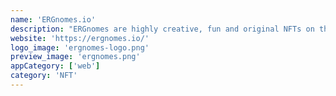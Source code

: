 ```yaml
---
name: 'ERGnomes.io'
description: "ERGnomes are highly creative, fun and original NFTs on the Ergo Platform - A blend of algorithmically modified hand-drawn art and technology, using Ergo Platform's smart contracts to make this a pioneering NFT Project."
website: 'https://ergnomes.io/'
logo_image: 'ergnomes-logo.png'
preview_image: 'ergnomes.png'
appCategory: ['web']
category: 'NFT'
---
```

